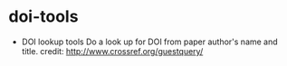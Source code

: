 # doi-tools
* DOI lookup tools
Do a look up for DOI from paper author's name and title.
credit: http://www.crossref.org/guestquery/
